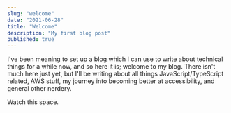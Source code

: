 ```yaml
---
slug: "welcome"
date: "2021-06-28"
title: "Welcome"
description: "My first blog post"
published: true
---
```


I've been meaning to set up a blog which I can use to write about technical things for a while now, and so here it is; welcome to my blog. There isn't much here just yet, but I'll be writing about all things JavaScript/TypeScript related, AWS stuff, my journey into becoming better at accessibility, and general other nerdery.

Watch this space.
